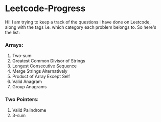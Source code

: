 # Leetcode-Progress
Hi! I am trying to keep a track of the questions I have done on Leetcode, along with the tags i.e. which category each problem belongs to. So here's the list:

### Arrays:
1. Two-sum
2. Greatest Common Divisor of Strings
3. Longest Consecutive Sequence
4. Merge Strings Alternatively
5. Product of Array Except Self
6. Valid Anagram
7. Group Anagrams

### Two Pointers:
1. Valid Palindrome
2. 3-sum
